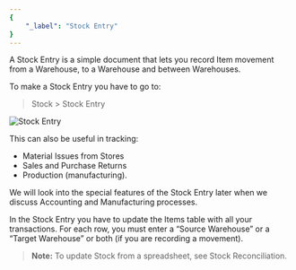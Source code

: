 ```yaml
---
{
	"_label": "Stock Entry"
}
---
```

A Stock Entry is a simple document that lets you record Item movement from a Warehouse, to a Warehouse and between Warehouses.

To make a Stock Entry you have to go to:

> Stock > Stock Entry





![Stock Entry](img/stock-entry.png)





This can also be useful in tracking:

- Material Issues from Stores
- Sales and Purchase Returns
- Production (manufacturing).

We will look into the special features of the Stock Entry later when we discuss Accounting and Manufacturing processes.


In the Stock Entry you have to update the Items table with all your transactions. For each row, you must enter a “Source Warehouse” or a “Target Warehouse” or both (if you are recording a movement).

> **Note:** To update Stock from a spreadsheet, see Stock Reconciliation.